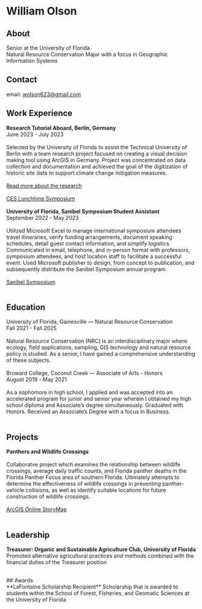# William Olson 

## About
Senior at the University of Florida
<br>
Natural Resource Conservation Major with a focus in Geographic Information Systems


## Contact
email: wolson623@gmail.com

## Work Experience 
**Research Tutorial Aboard, Berlin, Germany**
<br>
June 2023 - July 2023
<br>
<br>
Selected by the University of Florida to assist the Technical University of Berlin with a team research project focused on creating a visual decision making tool using ArcGIS in Germany. Project was concentrated on data collection and documentation and achieved the goal of the digitization of historic site data to support climate change mitigation measures.
<br>
<br>
[Read more about the research](https://dcp.ufl.edu/news/geodesign-specialization-students-spend-summer-researching-churches-in-germany/)
<br>
<br>
[CES Lunchtime Symposium](https://internationalcenter.ufl.edu/ces-lunchtime-symposium-summer-research-tutorial-abroad-rta-berlin)
<br>
<br>
**University of Florida, Sanibel Symposium Student Assistant**
<br>
September 2022 - May 2023
<br>
<br>
Utilized Microsoft Excel to manage international symposium attendees travel itineraries, verify funding arrangements, document speaking schedules, detail guest contact information, and simplify logistics. Communicated in email, telephone, and in-person format with professors, symposium attendees, and host location staff to facilitate a successful event. Used Microsoft publisher to design, from concept to publication, and subsequently distribute the Sanibel Symposium annual program.
<br>
<br>
[Sanibel Symposium](https://sanibelsymposium.qtp.ufl.edu/)
<br>
<br>
## Education 
University of Florida, Gainesville — Natural Resource Conservation
<br>
Fall 2021 - Fall 2025
<br>
<br>
Natural Resource Conservation (NRC) is an interdisciplinary major where ecology, field applications, sampling, GIS technology and natural resource policy is studied. As a senior, I have gained a comprehensive understanding of these subjects.
<br>
<br>
Broward College, Coconut Creek — Associate of Arts - Honors
<br>
August 2019 - May 2021
<br>
<br>
As a sophomore in high school, I applied and was accepted into an accelerated program for junior and senior year wherein I obtained my high school diploma and Associate’s degree simultaneously. Graduated with Honors. Received an Associate’s Degree with a focus in Business.
<br>
<br>
## Projects
**Panthers and Wildlife Crossings** 
<br>
<br>
Collaboratve project which examines the relationship between wildlife crossings, average daily traffic counts, and Florida panther deaths in the Florida Panther Focus area of southern Florida. Ultimately attempts to determine the effectiveness of wildlife crossings in preventing panther-vehicle collisions, as well as identify suitable locations for future construction of wildlife crossings.
<br>
<br>
[ArcGIS Online StoryMap](https://storymaps.arcgis.com/stories/14334dcd6def4cf79809cc1f2a910949)
<br>
<br>
## Leadership 
**Treasurer: Organic and Sustainable Agriculture Club, University of Florida**
<br>
Promoted alternative agricultural practices and methods combined with the financial duties of the Treasurer position
<br>

<br>
## Awards 
<br>
**LaFontaine Scholarship Recipient**
Scholarship that is awarded to students within the School of Forest, Fisheries, and Geomatic Sciences at the University of Florida
<br>
